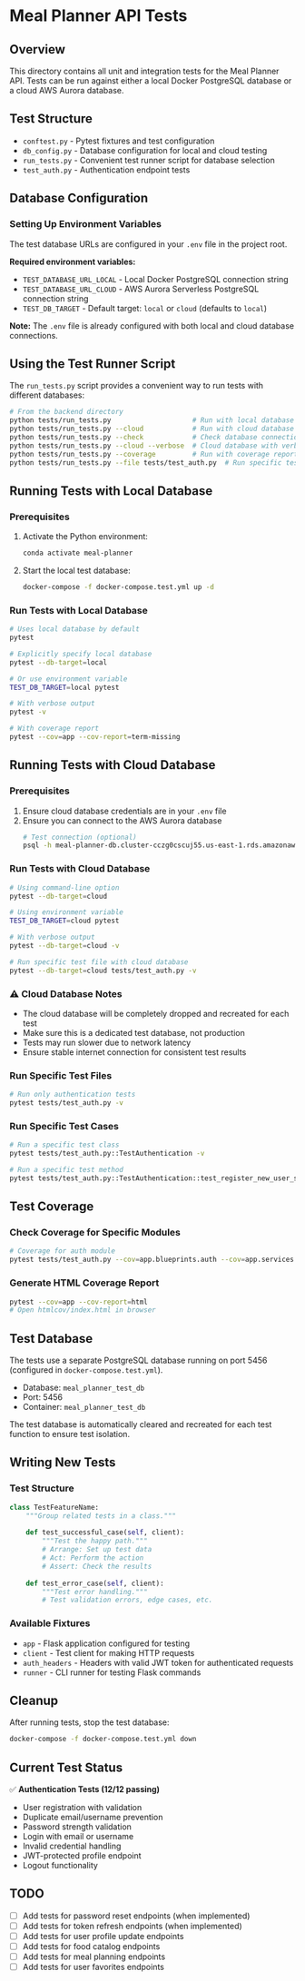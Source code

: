 # Meal Planner API Tests

## Overview
This directory contains all unit and integration tests for the Meal Planner API.
Tests can be run against either a local Docker PostgreSQL database or a cloud AWS Aurora database.

## Test Structure
- `conftest.py` - Pytest fixtures and test configuration
- `db_config.py` - Database configuration for local and cloud testing
- `run_tests.py` - Convenient test runner script for database selection
- `test_auth.py` - Authentication endpoint tests

## Database Configuration

### Setting Up Environment Variables
The test database URLs are configured in your `.env` file in the project root.

**Required environment variables:**
- `TEST_DATABASE_URL_LOCAL` - Local Docker PostgreSQL connection string
- `TEST_DATABASE_URL_CLOUD` - AWS Aurora Serverless PostgreSQL connection string  
- `TEST_DB_TARGET` - Default target: `local` or `cloud` (defaults to `local`)

**Note:** The `.env` file is already configured with both local and cloud database connections.

## Using the Test Runner Script

The `run_tests.py` script provides a convenient way to run tests with different databases:

```bash
# From the backend directory
python tests/run_tests.py                    # Run with local database (default)
python tests/run_tests.py --cloud            # Run with cloud database
python tests/run_tests.py --check            # Check database connections
python tests/run_tests.py --cloud --verbose  # Cloud database with verbose output
python tests/run_tests.py --coverage         # Run with coverage report
python tests/run_tests.py --file tests/test_auth.py  # Run specific test file
```

## Running Tests with Local Database

### Prerequisites
1. Activate the Python environment:
   ```bash
   conda activate meal-planner
   ```

2. Start the local test database:
   ```bash
   docker-compose -f docker-compose.test.yml up -d
   ```

### Run Tests with Local Database
```bash
# Uses local database by default
pytest

# Explicitly specify local database
pytest --db-target=local

# Or use environment variable
TEST_DB_TARGET=local pytest

# With verbose output
pytest -v

# With coverage report
pytest --cov=app --cov-report=term-missing
```

## Running Tests with Cloud Database

### Prerequisites
1. Ensure cloud database credentials are in your `.env` file
2. Ensure you can connect to the AWS Aurora database
   ```bash
   # Test connection (optional)
   psql -h meal-planner-db.cluster-cczg0cscuj55.us-east-1.rds.amazonaws.com -U postgres_admin -d meal_planner_test
   ```

### Run Tests with Cloud Database
```bash
# Using command-line option
pytest --db-target=cloud

# Using environment variable
TEST_DB_TARGET=cloud pytest

# With verbose output
pytest --db-target=cloud -v

# Run specific test file with cloud database
pytest --db-target=cloud tests/test_auth.py -v
```

### ⚠️ Cloud Database Notes
- The cloud database will be completely dropped and recreated for each test
- Make sure this is a dedicated test database, not production
- Tests may run slower due to network latency
- Ensure stable internet connection for consistent test results

### Run Specific Test Files
```bash
# Run only authentication tests
pytest tests/test_auth.py -v
```

### Run Specific Test Cases
```bash
# Run a specific test class
pytest tests/test_auth.py::TestAuthentication -v

# Run a specific test method
pytest tests/test_auth.py::TestAuthentication::test_register_new_user_success -v
```

## Test Coverage

### Check Coverage for Specific Modules
```bash
# Coverage for auth module
pytest tests/test_auth.py --cov=app.blueprints.auth --cov=app.services.auth_service --cov-report=term-missing
```

### Generate HTML Coverage Report
```bash
pytest --cov=app --cov-report=html
# Open htmlcov/index.html in browser
```

## Test Database
The tests use a separate PostgreSQL database running on port 5456 (configured in `docker-compose.test.yml`).

- Database: `meal_planner_test_db`
- Port: 5456
- Container: `meal_planner_test_db`

The test database is automatically cleared and recreated for each test function to ensure test isolation.

## Writing New Tests

### Test Structure
```python
class TestFeatureName:
    """Group related tests in a class."""
    
    def test_successful_case(self, client):
        """Test the happy path."""
        # Arrange: Set up test data
        # Act: Perform the action
        # Assert: Check the results
        
    def test_error_case(self, client):
        """Test error handling."""
        # Test validation errors, edge cases, etc.
```

### Available Fixtures
- `app` - Flask application configured for testing
- `client` - Test client for making HTTP requests
- `auth_headers` - Headers with valid JWT token for authenticated requests
- `runner` - CLI runner for testing Flask commands

## Cleanup
After running tests, stop the test database:
```bash
docker-compose -f docker-compose.test.yml down
```

## Current Test Status
✅ **Authentication Tests (12/12 passing)**
- User registration with validation
- Duplicate email/username prevention
- Password strength validation
- Login with email or username
- Invalid credential handling
- JWT-protected profile endpoint
- Logout functionality

## TODO
- [ ] Add tests for password reset endpoints (when implemented)
- [ ] Add tests for token refresh endpoints (when implemented)
- [ ] Add tests for user profile update endpoints
- [ ] Add tests for food catalog endpoints
- [ ] Add tests for meal planning endpoints
- [ ] Add tests for user favorites endpoints
